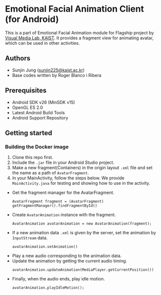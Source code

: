 # Emotional Facial Animation Client (for Android)
This is a part of Emotional Facial Animation module for Flagship project by [Visual Media Lab, KAIST](http://vml.kaist.ac.kr).
It provides a fragment view for animating avatar, which can be used in other activities.

## Authors
 - Sunjin Jung (<sunjin225@kaist.ac.kr>)
 - Base codes written by Roger Blanco i Ribera


## Prerequisites
 - Android SDK v26 (MinSDK v15)
 - OpenGL ES 2.0
 - Latest Android Build Tools
 - Android Support Repository 


## Getting started

### Building the Docker image
1. Clone this repo first. 
2. Include the `.jar` file in your Android Studio project.
3. Make a new fragment(Containers) in the origin layout `.xml` file and set the name as a path of `AvatarFragment`.
4. In your MainActivity, follow the steps below.
   We provide `MainActivity.java` for testing and showing how to use in the activity.  
- Get the fragment manager for the AvatarFragment.  
  ```
  AvatarFragment fragment = (AvatarFragment) getFragmentManager().findFragmentById()
  ```
- Create `AvatarAnimation` instance with the fragment.  
  ```
  AvatarAnimation avatarAnimation = new AvatarAnimation(fragment);
  ```
- If a new animation data `.xml` is given by the server, set the animation by `InputStream` data.  
  ```
  avatarAnimation.setAnimation()
  ```
- Play a new audio corresponding to the animation data.  
- Update the animation by getting the current audio timing.  
  ```
  avatarAnimation.updateAnimation(MediaPlayer.getCurrentPosition())
  ```
- Finally, when the audio ends, play idle motion.  
  ```
  avatarAnimation.playIdleMotion();
  ```
